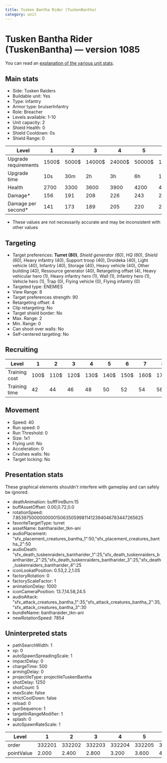 ```yaml
---
title: Tusken Bantha Rider (TuskenBantha)
category: unit
---
```


# Tusken Bantha Rider (TuskenBantha) — version 1085

You can read an [explanation  of the various unit stats](unitexplained.md).

## Main stats

  * Side: Tusken Raiders
  * Buildable unit: Yes
  * Type: infantry
  * Armor type: bruiserInfantry
  * Role: Breacher
  * Levels available: 1-10
  * Unit capacity: 2
  * Shield Health: 0
  * Shield Cooldown: 0s
  * Shield Range: 0

|Level               |1    |2    |3     |4     |5     |6      |7      |8      |9       |10      |
|--------------------|-----|-----|------|------|------|-------|-------|-------|--------|--------|
|Upgrade requirements|1500$|5000$|14000$|24000$|50000$|100000$|200000$|750000$|2000000$|4000000$|
|Upgrade time        |10s  |30m  |2h    |3h    |6h    |12h    |1d     |2d     |3d      |4d      |
|Health              |2700 |3300 |3600  |3900  |4200  |4500   |4800   |5100   |5400    |6000    |
|Damage*             |156  |191  |208   |226   |243   |260    |278    |295    |312     |347     |
|Damage per second*  |141  |173  |189   |205   |220   |236    |252    |268    |283     |315     |

* These values are not necessarily accurate and may be inconsistent with other values

## Targeting

  * Target preferences: **Turret (80)**, _Shield generator (60)_, _HQ (60)_, _Shield (60)_, Heavy infantry (40), Support troop (40), Droideka (40), Light vehicle (40), Infantry (40), Storage (40), Heavy vehicle (40), Other building (40), Ressource generator (40), Retargeting offset (4), Heavy vehicular hero (1), Heavy infantry hero (1), Wall (1), Infantry hero (1), Vehicle hero (1), Trap (0), Flying vehicle (0), Flying infantry (0)
  * Targeted type: ENEMIES
  * View Range: 8
  * Target preferences strength: 90
  * Retargeting offset: 4
  * Clip retargeting: No
  * Target shield border: No
  * Max. Range: 2
  * Min. Range: 0
  * Can shoot over walls: No
  * Self-centered targeting: No

## Recruiting

|Level        |1   |2   |3   |4   |5   |6   |7   |8   |9   |10  |
|-------------|----|----|----|----|----|----|----|----|----|----|
|Training cost|100$|110$|120$|130$|140$|150$|160$|170$|180$|190$|
|Training time|42  |44  |46  |48  |50  |52  |54  |56  |58  |60  |

## Movement

  * Speed: 40
  * Run speed: 0
  * Run Threshold: 0
  * Size: 1x1
  * Flying unit: No
  * Acceleration: 0
  * Crushes walls: No
  * Target locking: No

## Presentation stats

These graphical elements shouldn't interfere with gameplay and can safely be ignored.

  * deathAnimation: buffFireBurn:15
  * buffAssetOffset: 0.00,0.72,0.0
  * rotationSpeed: 7.8539750000000001506350599811412394046783447265625
  * favoriteTargetType: turret
  * assetName: bantharaider_tkn-ani
  * audioPlacement: "sfx_placement_creatures_bantha_1":50,"sfx_placement_creatures_bantha_2":50
  * audioDeath: "sfx_death_tuskenraiders_bantharider_1":25,"sfx_death_tuskenraiders_bantharider_2":25,"sfx_death_tuskenraiders_bantharider_3":25,"sfx_death_tuskenraiders_bantharider_4":25
  * iconLookatPosition: 0.53,2.2,1.05
  * factoryRotation: 0
  * factoryScaleFactor: 1
  * animationDelay: 1000
  * iconCameraPosition: 13.7,14.58,24.5
  * audioAttack: "sfx_attack_creatures_bantha_1":35,"sfx_attack_creatures_bantha_2":35,"sfx_attack_creatures_bantha_3":30
  * bundleName: bantharaider_tkn-ani
  * newRotationSpeed: 7854

## Uninterpreted stats

  * pathSearchWidth: 1
  * xp: 0
  * autoSpawnSpreadingScale: 1
  * impactDelay: 0
  * chargeTime: 500
  * armingDelay: 0
  * projectileType: projectileTuskenBantha
  * shotDelay: 1250
  * shotCount: 5
  * maxScale: false
  * strictCoolDown: false
  * reload: 0
  * gunSequence: 1
  * targetInRangeModifier: 1
  * splash: 0
  * autoSpawnRateScale: 1

|Level     |1     |2     |3     |4     |5     |6     |7     |8     |9     |10    |
|----------|------|------|------|------|------|------|------|------|------|------|
|order     |332201|332202|332203|332204|332205|332206|332207|332208|332209|332210|
|pointValue|2.000 |2.400 |2.800 |3.200 |3.600 |4.000 |4.400 |4.800 |5.200 |6.000 |

